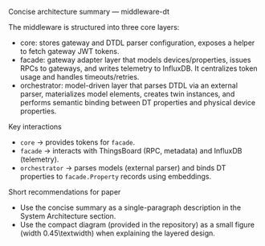 Concise architecture summary — middleware-dt

The middleware is structured into three core layers:

- core: stores gateway and DTDL parser configuration, exposes a helper to fetch gateway JWT tokens.
- facade: gateway adapter layer that models devices/properties, issues RPCs to gateways, and writes telemetry to InfluxDB. It centralizes token usage and handles timeouts/retries.
- orchestrator: model-driven layer that parses DTDL via an external parser, materializes model elements, creates twin instances, and performs semantic binding between DT properties and physical device properties.

Key interactions
- `core` -> provides tokens for `facade`.
- `facade` -> interacts with ThingsBoard (RPC, metadata) and InfluxDB (telemetry).
- `orchestrator` -> parses models (external parser) and binds DT properties to `facade.Property` records using embeddings.

Short recommendations for paper
- Use the concise summary as a single-paragraph description in the System Architecture section.
- Use the compact diagram (provided in the repository) as a small figure (width 0.45\textwidth) when explaining the layered design.

